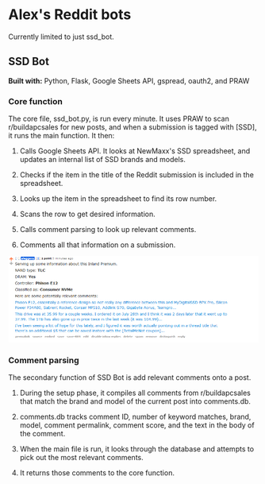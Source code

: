 # Alex's Reddit bots

Currently limited to just ssd_bot.

## SSD Bot

**Built with:** Python, Flask, Google Sheets API, gspread, oauth2, and PRAW

### Core function

The core file, ssd_bot.py, is run every minute. It uses PRAW to scan r/buildapcsales for new posts, and when a submission is tagged with [SSD], it runs the main function. It then:

1. Calls Google Sheets API. It looks at NewMaxx's SSD spreadsheet, and updates an internal list of SSD brands and models.

2. Checks if the item in the title of the Reddit submission is included in the spreadsheet.

3. Looks up the item in the spreadsheet to find its row number.

4. Scans the row to get desired information.

5. Calls comment parsing to look up relevant comments.

5. Comments all that information on a submission.

![What a typical reply to a post would look like](ssd_bot/Usage.PNG)

### Comment parsing

The secondary function of SSD Bot is add relevant comments onto a post. 

1. During the setup phase, it compiles all comments from r/buildapcsales that match the brand and model of the current post into comments.db. 

2. comments.db tracks comment ID, number of keyword matches, brand, model, comment permalink, comment score, and the text in the body of the comment.

3. When the main file is run, it looks through the database and attempts to pick out the most relevant comments.

4. It returns those comments to the core function.
